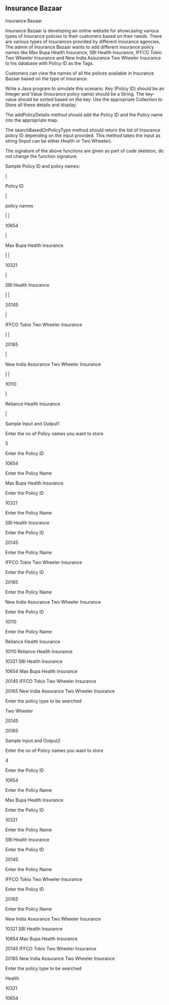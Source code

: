 ## Insurance Bazaar

Insurance Bazaar

Insurance Bazaar is developing an online website for showcasing various types of Insurance policies to their customers based on their needs. There are various types of Insurances provided by different insurance agencies. The admin of Insurance Bazaar wants to add different insurance policy names like Max Bupa Health Insurance, SBI Health Insurance, IFFCO Tokio Two Wheeler Insurance and New India Assurance Two Wheeler Insurance to his database with Policy ID as the Tags.

Customers can view the names of all the polices available in Insurance Bazaar based on the type of insurance.

Write a Java program to simulate this scenario. Key (Policy ID) should be an Integer and Value (Insurance policy name) should be a String. The key-value should be sorted based on the key. Use the appropriate Collection to Store all these details and display.

The addPolicyDetails method should add the Policy ID and the Policy name into the appropriate map.

The searchBasedOnPolicyType method should return the list of Insurance policy ID depending on the input provided. This method takes the input as string (Input can be either Health or Two Wheeler).

The signature of the above functions are given as part of code skeleton, do not change the function signature.

Sample Policy ID and policy names:

|

Policy ID

|

policy names

|
|

10654

|

Max Bupa Health Insurance

|
|

10321

|

SBI Health Insurance

|
|

20145

|

IFFCO Tokio Two Wheeler Insurance

|
|

20165

|

New India Assurance Two Wheeler Insurance

|
|

10110

|

Reliance Health Insurance

|

Sample Input and Output1

Enter the no of Policy names you want to store

5

Enter the Policy ID

10654

Enter the Policy Name

Max Bupa Health Insurance

Enter the Policy ID

10321

Enter the Policy Name

SBI Health Insurance

Enter the Policy ID

20145

Enter the Policy Name

IFFCO Tokio Two Wheeler Insurance

Enter the Policy ID

20165

Enter the Policy Name

New India Assurance Two Wheeler Insurance

Enter the Policy ID

10110

Enter the Policy Name

Reliance Health Insurance

10110 Reliance Health Insurance

10321 SBI Health Insurance

10654 Max Bupa Health Insurance

20145 IFFCO Tokio Two Wheeler Insurance

20165 New India Assurance Two Wheeler Insurance

Enter the policy type to be searched

Two Wheeler

20145

20165

Sample Input and Output2

Enter the no of Policy names you want to store

4

Enter the Policy ID

10654

Enter the Policy Name

Max Bupa Health Insurance

Enter the Policy ID

10321

Enter the Policy Name

SBI Health Insurance

Enter the Policy ID

20145

Enter the Policy Name

IFFCO Tokio Two Wheeler Insurance

Enter the Policy ID

20165

Enter the Policy Name

New India Assurance Two Wheeler Insurance

10321 SBI Health Insurance

10654 Max Bupa Health Insurance

20145 IFFCO Tokio Two Wheeler Insurance

20165 New India Assurance Two Wheeler Insurance

Enter the policy type to be searched

Health

10321

10654
